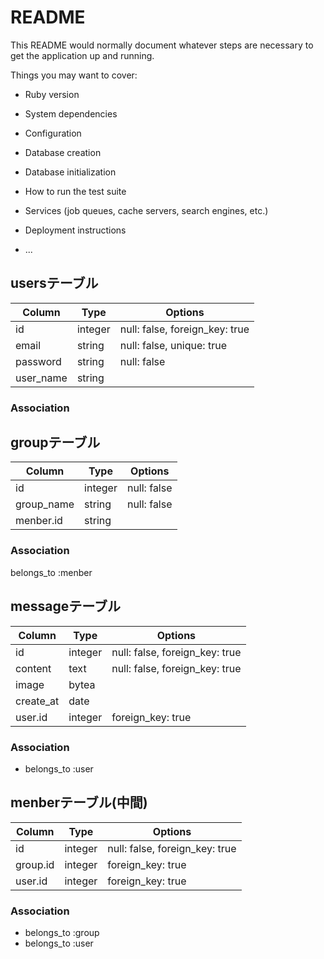 # README

This README would normally document whatever steps are necessary to get the
application up and running.

Things you may want to cover:

* Ruby version

* System dependencies

* Configuration

* Database creation

* Database initialization

* How to run the test suite

* Services (job queues, cache servers, search engines, etc.)

* Deployment instructions

* ...

## usersテーブル
|Column|Type|Options|
|------|----|-------|
|id|integer|null: false, foreign_key: true|
|email|string|null: false, unique: true|
|password|string|null: false|
|user_name|string||
### Association


## groupテーブル
|Column|Type|Options|
|------|----|-------|
|id|integer|null: false|
|group_name|string|null: false|
|menber.id|string||
### Association
belongs_to :menber

## messageテーブル
|Column|Type|Options|
|------|----|-------|
|id|integer|null: false, foreign_key: true|
|content|text|null: false, foreign_key: true|
|image|bytea||
|create_at|date||
|user.id|integer|foreign_key: true|（投稿者）
### Association
- belongs_to :user


## menberテーブル(中間)
|Column|Type|Options|
|------|----|-------|
|id|integer|null: false, foreign_key: true|
|group.id|integer|foreign_key: true|
|user.id|integer|foreign_key: true|
### Association
- belongs_to :group
- belongs_to :user


